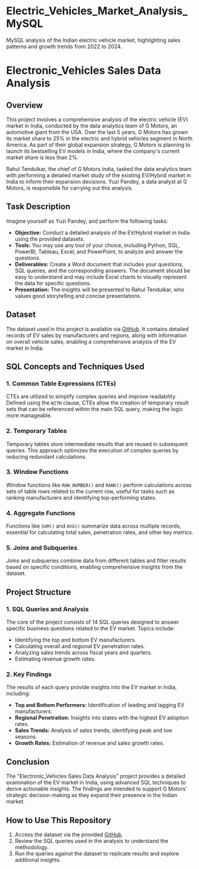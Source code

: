 # Electric_Vehicles_Market_Analysis_MySQL
MySQL analysis of the Indian electric vehicle market, highlighting sales patterns and growth trends from 2022 to 2024.

# Electronic_Vehicles Sales Data Analysis

## Overview

This project involves a comprehensive analysis of the electric vehicle (EV) market in India, conducted by the data analytics team of G Motors, an automotive giant from the USA. Over the last 5 years, G Motors has grown its market share to 25% in the electric and hybrid vehicles segment in North America. As part of their global expansion strategy, G Motors is planning to launch its bestselling EV models in India, where the company's current market share is less than 2%.

Rahul Tendulkar, the chief of G Motors India, tasked the data analytics team with performing a detailed market study of the existing EV/Hybrid market in India to inform their expansion decisions. Yuzi Pandey, a data analyst at G Motors, is responsible for carrying out this analysis.

## Task Description

Imagine yourself as Yuzi Pandey, and perform the following tasks:

- **Objective:** Conduct a detailed analysis of the EV/Hybrid market in India using the provided datasets.
- **Tools:** You may use any tool of your choice, including Python, SQL, PowerBI, Tableau, Excel, and PowerPoint, to analyze and answer the questions.
- **Deliverables:** Create a Word document that includes your questions, SQL queries, and the corresponding answers. The document should be easy to understand and may include Excel charts to visually represent the data for specific questions.
- **Presentation:** The insights will be presented to Rahul Tendulkar, who values good storytelling and concise presentations.

## Dataset

The dataset used in this project is available via [GitHub](https://github.com/prathaM27092000/EV-Market-Analysis/tree/main/Ev%20sales%20data). It contains detailed records of EV sales by manufacturers and regions, along with information on overall vehicle sales, enabling a comprehensive analysis of the EV market in India.

## SQL Concepts and Techniques Used

### 1. Common Table Expressions (CTEs)
CTEs are utilized to simplify complex queries and improve readability. Defined using the `WITH` clause, CTEs allow the creation of temporary result sets that can be referenced within the main SQL query, making the logic more manageable.

### 2. Temporary Tables
Temporary tables store intermediate results that are reused in subsequent queries. This approach optimizes the execution of complex queries by reducing redundant calculations.

### 3. Window Functions
Window functions like `ROW_NUMBER()` and `RANK()` perform calculations across sets of table rows related to the current row, useful for tasks such as ranking manufacturers and identifying top-performing states.

### 4. Aggregate Functions
Functions like `SUM()` and `AVG()` summarize data across multiple records, essential for calculating total sales, penetration rates, and other key metrics.

### 5. Joins and Subqueries
Joins and subqueries combine data from different tables and filter results based on specific conditions, enabling comprehensive insights from the dataset.

## Project Structure

### 1. SQL Queries and Analysis
The core of the project consists of 14 SQL queries designed to answer specific business questions related to the EV market. Topics include:

- Identifying the top and bottom EV manufacturers.
- Calculating overall and regional EV penetration rates.
- Analyzing sales trends across fiscal years and quarters.
- Estimating revenue growth rates.

### 2. Key Findings
The results of each query provide insights into the EV market in India, including:

- **Top and Bottom Performers:** Identification of leading and lagging EV manufacturers.
- **Regional Penetration:** Insights into states with the highest EV adoption rates.
- **Sales Trends:** Analysis of sales trends, identifying peak and low seasons.
- **Growth Rates:** Estimation of revenue and sales growth rates.

## Conclusion

The "Electronic_Vehicles Sales Data Analysis" project provides a detailed examination of the EV market in India, using advanced SQL techniques to derive actionable insights. The findings are intended to support G Motors' strategic decision-making as they expand their presence in the Indian market.

## How to Use This Repository

1. Access the dataset via the provided [GitHub](https://github.com/prathaM27092000/EV-Market-Analysis/tree/main/Ev%20sales%20data).
2. Review the SQL queries used in the analysis to understand the methodology.
3. Run the queries against the dataset to replicate results and explore additional insights.

